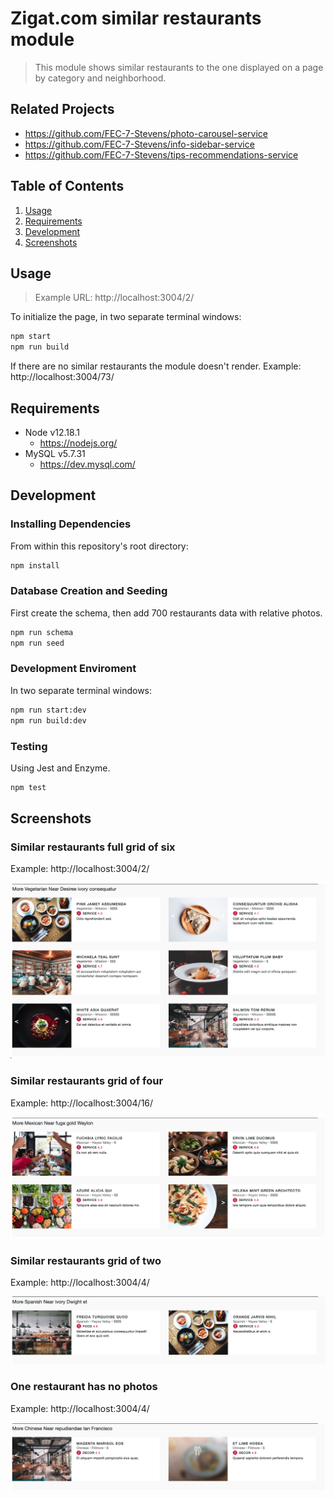 # Zigat.com similar restaurants module
> This module shows similar restaurants to the one displayed on a page by category and neighborhood.

## Related Projects
  - https://github.com/FEC-7-Stevens/photo-carousel-service
  - https://github.com/FEC-7-Stevens/info-sidebar-service
  - https://github.com/FEC-7-Stevens/tips-recommendations-service

## Table of Contents
1. [Usage](#Usage)
2. [Requirements](#Requirements)
3. [Development](#Development)
4. [Screenshots](#Screenshots)

## Usage
> Example URL: http://localhost:3004/2/

To initialize the page, in two separate terminal windows:

```sh
npm start
npm run build
```

If there are no similar restaurants the module doesn't render. Example: http://localhost:3004/73/

## Requirements
- Node v12.18.1
  - https://nodejs.org/
- MySQL v5.7.31
  - https://dev.mysql.com/

## Development

### Installing Dependencies
From within this repository's root directory:
```sh
npm install
```

### Database Creation and Seeding
First create the schema, then add 700 restaurants data with relative photos.
```sh
npm run schema
npm run seed
```

### Development Enviroment
In two separate terminal windows:
```sh
npm run start:dev
npm run build:dev
```

### Testing
Using Jest and Enzyme.
```sh
npm test
```

## Screenshots

### Similar restaurants full grid of six
Example: http://localhost:3004/2/

![Alt ](/screenshots/similar-grid-6.png?raw=true "Similar restaurants full grid of six")

### Similar restaurants grid of four
Example: http://localhost:3004/16/

![Alt ](/screenshots/similar-grid-4.png?raw=true "Similar restaurants grid of four")

### Similar restaurants grid of two
Example: http://localhost:3004/4/

![Alt ](/screenshots/similar-grid-2.png?raw=true "Similar restaurants grid of two")

### One restaurant has no photos
Example: http://localhost:3004/4/

![Alt ](/screenshots/similar-with-exception.png?raw=true "One restaurant has no photos")
